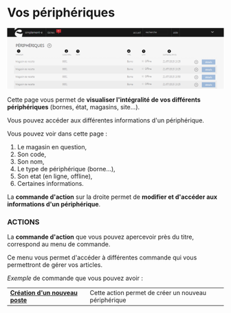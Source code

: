 # Vos périphériques


![index-2](images/index-2.png)


<p>Cette page vous&nbsp;permet de <strong>visualiser l'int&eacute;gralit&eacute; de vos diff&eacute;rents p&eacute;riph&eacute;riques</strong> (bornes, &eacute;tat, magasins, site...).</p>
<p>Vous pouvez acc&eacute;der aux diff&eacute;rentes informations d'un p&eacute;riph&eacute;rique.</p>
<p>Vous pouvez voir dans cette page :</p>
<ol>
<li>Le magasin en question,</li>
<li>Son code,</li>
<li>Son nom,</li>
<li>Le type de p&eacute;riph&eacute;rique (borne...),</li>
<li>Son etat (en ligne, offline),</li>
<li>Certaines informations.</li>
</ol>
<p>La <strong>commande d'action</strong>&nbsp;sur la droite permet de <strong>modifier et d'acc&eacute;der aux informations d'un p&eacute;riph&eacute;rique</strong>.</p>
<h3>ACTIONS</h3>
<p>La&nbsp;<strong>commande d'action</strong>&nbsp;que vous pouvez apercevoir pr&egrave;s du titre, correspond au menu de commande.</p>
<p>Ce menu vous permet d'acc&eacute;der &agrave; diff&eacute;rentes commande qui vous permettront de g&eacute;rer vos articles.</p>
<p><em>Exemple</em> de commande que vous pouvez avoir :</p>
<table>
<tbody>
<tr>
<td><strong><a href="/app/points-de-vente/peripheriquemagasin/Edit.aspx">Cr&eacute;ation d'un nouveau poste</a> </strong></td>
<td>Cette action permet de cr&eacute;er un nouveau p&eacute;riph&eacute;rique</td>
</tr>
</tbody>
</table>
<p>&nbsp;</p>

